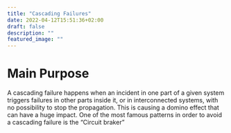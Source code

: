 ```yaml
---
title: "Cascading Failures"
date: 2022-04-12T15:51:36+02:00
draft: false
description: ""
featured_image: ""
---
```


# Main Purpose

A cascading failure happens when an incident in one part of a given system triggers failures in other parts inside it, or in interconnected systems, with no possibility to stop the propagation. This is causing a domino effect that can have a huge impact. 
One of the most famous patterns in order to avoid a cascading failure is the “Circuit braker”   
